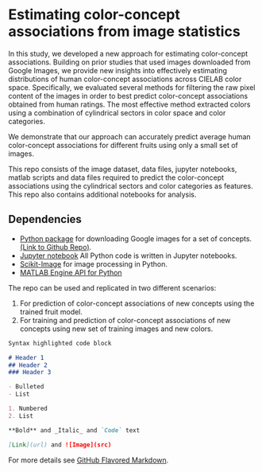 # Estimating color-concept associations from image statistics
In this study, we developed a new approach for estimating color-concept associations. Building on prior studies that used images downloaded from Google Images, we provide new insights into effectively estimating distributions of human color-concept associations across CIELAB color space. Specifically, we evaluated several methods for filtering the raw pixel content of the images in order to best predict color-concept associations obtained from human ratings. The most effective method extracted colors using a combination of cylindrical sectors in color space and color categories.

We demonstrate that our approach can accurately predict average human color-concept associations for different fruits using only a small set of images.

This repo consists of the image dataset, data files, jupyter notebooks, matlab scripts and data files required to predict the color-concept associations using the cylindrical sectors and color categories as features. This repo also contains additional notebooks for analysis.

## Dependencies
- [Python package](https://google-images-download.readthedocs.io/en/latest/index.html) for downloading Google images for a set of concepts. [(Link to Github Repo)](https://github.com/hardikvasa/google-images-download).
- [Jupyter notebook](https://jupyter.org/install) All Python code is written in Jupyter notebooks.
- [Scikit-Image](https://scikit-image.org/download.html) for image processing in Python.
- [MATLAB Engine API for Python](https://www.mathworks.com/help/matlab/matlab_external/install-the-matlab-engine-for-python.html)

The repo can be used and replicated in two different scenarios:
1. For prediction of color-concept associations of new concepts using the trained fruit model.
2. For training and prediction of color-concept associations of new concepts using new set of training images and new colors.

```markdown
Syntax highlighted code block

# Header 1
## Header 2
### Header 3

- Bulleted
- List

1. Numbered
2. List

**Bold** and _Italic_ and `Code` text

[Link](url) and ![Image](src)
```

For more details see [GitHub Flavored Markdown](https://guides.github.com/features/mastering-markdown/).
